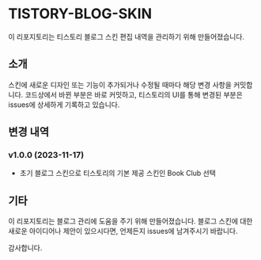 # TISTORY-BLOG-SKIN

이 리포지토리는 티스토리 블로그 스킨 편집 내역을 관리하기 위해 만들어졌습니다.

## 소개

스킨에 새로운 디자인 또는 기능이 추가되거나 수정될 때마다 해당 변경 사항을 커밋합니다. 코드상에서 바뀐 부분은 바로 커밋하고, 티스토리의 UI를 통해 변경된 부분은 issues에 상세하게 기록하고 있습니다. 

## 변경 내역

### v1.0.0 (2023-11-17)

- 초기 블로그 스킨으로 티스토리의 기본 제공 스킨인 Book Club 선택





## 기타

이 리포지토리는 블로그 관리에 도움을 주기 위해 만들어졌습니다. 블로그 스킨에 대한 새로운 아이디어나 제안이 있으시다면, 언제든지 issues에 남겨주시기 바랍니다.

감사합니다.
